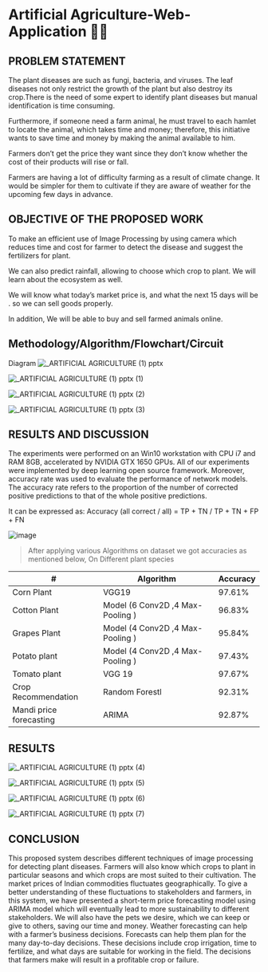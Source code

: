 # Artificial Agriculture-Web-Application 🧑‍🌾

## PROBLEM STATEMENT

The plant diseases are such as fungi, bacteria, and viruses. The leaf diseases not only restrict the growth
of the plant but also destroy its crop.There is the need of some expert to identify plant diseases but manual identification is time consuming.

Furthermore, if someone need a farm animal, he must travel to each hamlet to locate the animal, which
takes time and money; therefore, this initiative wants to save time and money by making the animal
available to him.

Farmers don’t get the price they want since they don’t know whether the cost of their products will rise
or fall.

Farmers are having a lot of difficulty farming as a result of climate change. It would be simpler for them
to cultivate if they are aware of weather for the upcoming few days in advance.


## OBJECTIVE OF THE PROPOSED WORK

To make an efficient use of Image Processing by using camera which reduces time and cost for farmer to
detect the disease and suggest the fertilizers for plant.

We can also predict rainfall, allowing to choose which crop to plant. We will learn about the ecosystem
as well.

We will know what today’s market price is, and what the next 15 days will be . so we can sell goods
properly.

In addition, We will be able to buy and sell farmed animals online.


## Methodology/Algorithm/Flowchart/Circuit
Diagram
![_ARTIFICIAL AGRICULTURE (1) pptx](https://user-images.githubusercontent.com/63738852/183290990-1ac57a24-5ccb-4fd8-a788-45fe8ac7d7eb.jpg)

![_ARTIFICIAL AGRICULTURE (1) pptx (1)](https://user-images.githubusercontent.com/63738852/183290995-b858b931-91c2-477f-b433-dac1f40ea35b.jpg)

![_ARTIFICIAL AGRICULTURE (1) pptx (2)](https://user-images.githubusercontent.com/63738852/183291002-143251b7-982c-40b9-84fc-be88233ca687.jpg)

![_ARTIFICIAL AGRICULTURE (1) pptx (3)](https://user-images.githubusercontent.com/63738852/183291013-ac3c0af0-3686-4a6a-bcf4-4b21f28edda5.jpg)


## RESULTS AND DISCUSSION
The experiments were performed on an Win10 workstation with CPU i7 and RAM 8GB, accelerated by NVIDIA GTX 1650 GPUs.
 All of our experiments were implemented by deep learning open source framework. Moreover, accuracy rate was used to evaluate the performance of network models. The accuracy rate refers to the proportion of the number of corrected positive predictions to that of the whole positive predictions. 
 
 It can be expressed as:
                            Accuracy (all correct / all) = TP + TN / TP + TN + FP + FN
                                                  
                                                  
![image](https://user-images.githubusercontent.com/63738852/183291228-bc24e4a3-1358-40b9-a1ea-f688490dad85.png)      


> After applying various  Algorithms on dataset we got accuracies as mentioned below, On Different plant species 

                            
| #             | Algorithm     | Accuracy      |
| ------------- | ------------- | ------------- |
| Corn Plant    | VGG19         |           97.61%    |
|Cotton Plant   | Model (6 Conv2D ,4 Max-Pooling )  |       96.83%        |
| Grapes Plant  | Model (4 Conv2D ,4 Max-Pooling )  |        95.84%       |
| Potato plant  | Model (4 Conv2D ,4 Max-Pooling )  |        97.43%       |
| Tomato plant  | VGG 19         |        97.67%       |
|Crop Recommendation  | Random Forestl  |       92.31%        |
|Mandi price forecasting | ARIMA  |       92.87%        |


## RESULTS


![_ARTIFICIAL AGRICULTURE (1) pptx (4)](https://user-images.githubusercontent.com/63738852/183291018-2d24a733-b5fc-4b77-bcb3-ae496726d174.jpg)

![_ARTIFICIAL AGRICULTURE (1) pptx (5)](https://user-images.githubusercontent.com/63738852/183291024-5d981a25-127d-4b7a-892b-5bf6ba89f13a.jpg)

![_ARTIFICIAL AGRICULTURE (1) pptx (6)](https://user-images.githubusercontent.com/63738852/183291029-3e0f2550-33b2-4313-81a6-7a6966823817.jpg)

![_ARTIFICIAL AGRICULTURE (1) pptx (7)](https://user-images.githubusercontent.com/63738852/183291033-3d90364e-6a57-4051-a835-d7b273328323.jpg)



## CONCLUSION

This proposed system describes different techniques of image processing for detecting plant diseases.
Farmers will also know which crops to plant in particular seasons and which crops are most suited to their cultivation.
The market prices of Indian commodities fluctuates geographically. To give a better understanding of these fluctuations to stakeholders and farmers, in this system, we have presented a short-term price forecasting model using ARIMA model which will eventually lead to more sustainability to different stakeholders.
We will also have the pets we desire, which we can keep or give to others, saving our time and money.
Weather forecasting can help with a farmer’s business decisions. Forecasts can help them plan for the many day-to-day decisions. These decisions include crop irrigation, time to fertilize, and what days are suitable for working in the field. The decisions that farmers make will result in a profitable crop or failure.

